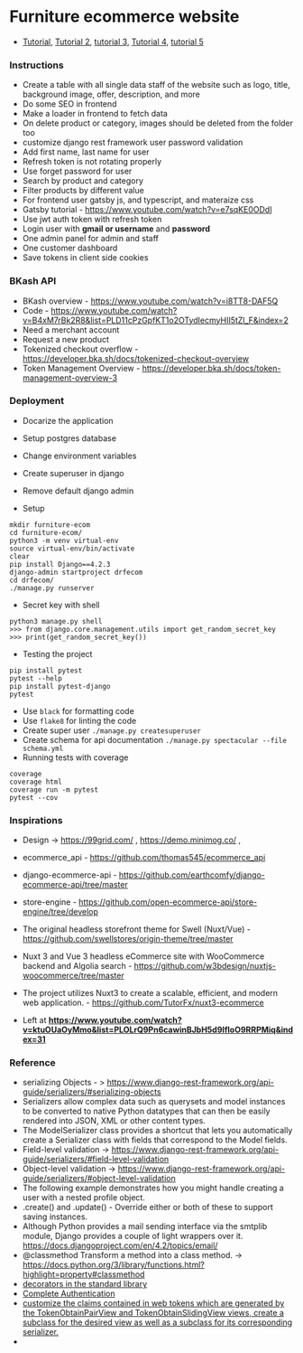 # Furniture ecommerce website

 - [Tutorial](https://www.youtube.com/watch?v=jUsm_LV4_cE&list=PLOLrQ9Pn6cawinBJbH5d9IfloO9RRPMiq&index=8), [Tutorial 2](https://www.youtube.com/watch?v=EbLEyM9SyZQ&list=PLOLrQ9Pn6cay_cQkyg-WYYiJ_EKU8KWKh), [tutorial 3](https://www.youtube.com/watch?v=tujhGdn1EMI), [Tutorial 4](https://www.youtube.com/watch?v=xjMP0hspNLE&list=PL-51WBLyFTg1gPEHotYAhNAPsisChkyTc), [tutorial 5](https://www.youtube.com/watch?v=lo7lBD9ynVc&t=14s)

### Instructions
 - Create a table with all single data staff of the website such as logo, title, background image, offer, description, and more
 - Do some SEO in frontend
 - Make a loader in frontend to fetch data
 - On delete product or category, images should be deleted from the folder too
 - customize django rest framework user password validation
 - Add first name, last name for user
 - Refresh token is not rotating properly
 - Use forget password for user
 - Search by product and category
 - Filter products by different value
 - For frontend user gatsby js, and typescript, and materaize css
 - Gatsby tutorial - https://www.youtube.com/watch?v=e7sqKE0ODdI
 - Use jwt auth token with refresh token
 - Login user with **gmail or username** and **password**
 - One admin panel for admin and staff
 - One customer dashboard
 - Save tokens in client side cookies

### BKash API
 - BKash overview - https://www.youtube.com/watch?v=i8TT8-DAF5Q
 - Code - https://www.youtube.com/watch?v=B4xM7rBk2R8&list=PLD11cPzGpfKT1o2OTydIecmyHII5tZl_F&index=2
 - Need a merchant account
 - Request a new product
 - Tokenized checkout overflow - https://developer.bka.sh/docs/tokenized-checkout-overview
 - Token Management Overview - https://developer.bka.sh/docs/token-management-overview-3
 
### Deployment
 - Docarize the application
 - Setup postgres database
 - Change environment variables
 - Create superuser in django
 - Remove default django admin 



 - Setup
 ```
 mkdir furniture-ecom
 cd furniture-ecom/
 python3 -m venv virtual-env
 source virtual-env/bin/activate
 clear
 pip install Django==4.2.3
 django-admin startproject drfecom
 cd drfecom/
 ./manage.py runserver
 ```
 - Secret key with shell
 ```
 python3 manage.py shell
 >>> from django.core.management.utils import get_random_secret_key
 >>> print(get_random_secret_key())
 ```
 - Testing the project
 ```
 pip install pytest
 pytest --help
 pip install pytest-django
 pytest
 ```
 - Use `black` for formatting code
 - Use `flake8` for linting the code
 - Create super user `./manage.py createsuperuser`
 - Create schema for api documentation `./manage.py spectacular --file schema.yml`
 - Running tests with coverage
 ```
 coverage
 coverage html
 coverage run -m pytest
 pytest --cov
 ```

### Inspirations
 - Design -> https://99grid.com/ , https://demo.minimog.co/ , 
 - ecommerce_api - https://github.com/thomas545/ecommerce_api
 - django-ecommerce-api - https://github.com/earthcomfy/django-ecommerce-api/tree/master
 - store-engine - https://github.com/open-ecommerce-api/store-engine/tree/develop
 - The original headless storefront theme for Swell (Nuxt/Vue) - https://github.com/swellstores/origin-theme/tree/master
 - Nuxt 3 and Vue 3 headless eCommerce site with WooCommerce backend and Algolia search - https://github.com/w3bdesign/nuxtjs-woocommerce/tree/master
 - The project utilizes Nuxt3 to create a scalable, efficient, and modern web application. - https://github.com/TutorFx/nuxt3-ecommerce

 - Left at __https://www.youtube.com/watch?v=ktuOUaOyMmo&list=PLOLrQ9Pn6cawinBJbH5d9IfloO9RRPMiq&index=31__

### Reference
 - serializing Objects - > https://www.django-rest-framework.org/api-guide/serializers/#serializing-objects
 - Serializers allow complex data such as querysets and model instances to be converted to native Python datatypes that can then be easily rendered into JSON, XML or other content types.
 - The ModelSerializer class provides a shortcut that lets you automatically create a Serializer class with fields that correspond to the Model fields.
 - Field-level validation -> https://www.django-rest-framework.org/api-guide/serializers/#field-level-validation
 - Object-level validation -> https://www.django-rest-framework.org/api-guide/serializers/#object-level-validation
 - The following example demonstrates how you might handle creating a user with a nested profile object.
 - .create() and .update() - Override either or both of these to support saving instances.
 - Although Python provides a mail sending interface via the smtplib module, Django provides a couple of light wrappers over it. https://docs.djangoproject.com/en/4.2/topics/email/
 - @classmethod Transform a method into a class method. -> https://docs.python.org/3/library/functions.html?highlight=property#classmethod
 - [decorators in the standard library](https://wiki.python.org/moin/Decorators)
 - [Complete Authentication](https://github.com/celiao/django-rest-authemail)
 - [customize the claims contained in web tokens which are generated by the TokenObtainPairView and TokenObtainSlidingView views, create a subclass for the desired view as well as a subclass for its corresponding serializer. ](https://django-rest-framework-simplejwt.readthedocs.io/en/latest/customizing_token_claims.html)
 - 
